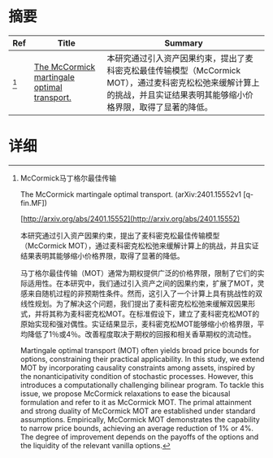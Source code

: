 # 摘要

| Ref | Title | Summary |
| --- | --- | --- |
| [^1] | [The McCormick martingale optimal transport.](http://arxiv.org/abs/2401.15552) | 本研究通过引入资产因果约束，提出了麦科密克松最佳传输模型（McCormick MOT），通过麦科密克松松弛来缓解计算上的挑战，并且实证结果表明其能够缩小价格界限，取得了显著的降低。 |

# 详细

[^1]: McCormick马丁格尔最佳传输

    The McCormick martingale optimal transport. (arXiv:2401.15552v1 [q-fin.MF])

    [http://arxiv.org/abs/2401.15552](http://arxiv.org/abs/2401.15552)

    本研究通过引入资产因果约束，提出了麦科密克松最佳传输模型（McCormick MOT），通过麦科密克松松弛来缓解计算上的挑战，并且实证结果表明其能够缩小价格界限，取得了显著的降低。

    

    马丁格尔最佳传输（MOT）通常为期权提供广泛的价格界限，限制了它们的实际适用性。在本研究中，我们通过引入资产之间的因果约束，扩展了MOT，灵感来自随机过程的非预期性条件。然而，这引入了一个计算上具有挑战性的双线性规划。为了解决这个问题，我们提出了麦科密克松松弛来缓解双因果形式，并将其称为麦科密克松MOT。在标准假设下，建立了麦科密克松MOT的原始实现和强对偶性。实证结果显示，麦科密克松MOT能够缩小价格界限，平均降低了1％或4％。改善程度取决于期权的回报和相关香草期权的流动性。

    Martingale optimal transport (MOT) often yields broad price bounds for options, constraining their practical applicability. In this study, we extend MOT by incorporating causality constraints among assets, inspired by the nonanticipativity condition of stochastic processes. However, this introduces a computationally challenging bilinear program. To tackle this issue, we propose McCormick relaxations to ease the bicausal formulation and refer to it as McCormick MOT. The primal attainment and strong duality of McCormick MOT are established under standard assumptions. Empirically, McCormick MOT demonstrates the capability to narrow price bounds, achieving an average reduction of 1% or 4%. The degree of improvement depends on the payoffs of the options and the liquidity of the relevant vanilla options.
    

